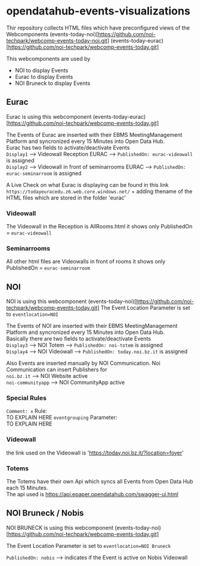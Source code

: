 # opendatahub-events-visualizations

Thir repository collects HTML files which have preconfigured views of the Webcomponents
(events-today-noi)[https://github.com/noi-techpark/webcomp-events-today-noi.git]
(events-today-eurac)[https://github.com/noi-techpark/webcomp-events-today.git]
  
This webcomponents are used by 
- NOI to display Events
- Eurac to display Events
- NOI Bruneck to display Events

## Eurac

Eurac is using this webcomponent (events-today-eurac)[https://github.com/noi-techpark/webcomp-events-today.git]

The Events of Eurac are inserted with their EBMS MeetingManagement Platform and syncronized every 15 Minutes into Open Data Hub.  
Eurac has two fields to activate/deactivate Events  
`Display1` --> Videowall Reception EURAC --> `PublishedOn: eurac-videowall` is assigned  
`Display2` --> Videowall in front of seminarrooms EURAC --> `PublishedOn: eurac-seminarroom` is assigned  
  
A Live Check on what Eurac is displaying can be found in this link `https://todayeuracedu.z6.web.core.windows.net/` + adding thename of the HTML files which are stored in the folder 'eurac'  

### Videowall

The Videowall in the Reception is AllRooms.html it shows only PublishedOn = `eurac-videowall`

### Seminarrooms

All other html files are Videowalls in front of rooms it shows only PublishedOn = `eurac-seminarroom`

## NOI 

NOI is using this webcomponent (events-today-noi)[https://github.com/noi-techpark/webcomp-events-today.git]
The Event Location Parameter is set to `eventlocation=NOI`  
  
The Events of NOI are inserted with their EBMS MeetingManagement Platform and syncronized every 15 Minutes into Open Data Hub.  
Basically there are two fields to activate/deactivate Events  
`Display3` --> NOI Totem --> `PublishedOn: noi-totem` is assigned  
`Display4` --> NOI Videowall --> `PublishedOn: today.noi.bz.it` is assigned  

Also Events are inserted manually by NOI Communication. 
Noi Communication can insert Publishers for  
`noi.bz.it` --> NOI Website active  
`noi-communityapp` --> NOI CommunityApp active  

### Special Rules
`Comment: x` Rule:  
TO EXPLAIN HERE
`eventgrouping` Parameter:  
TO EXPLAIN HERE

### Videowall

the link used on the Videowall is 'https://today.noi.bz.it/?location=foyer'

### Totems

The Totems have their own Api which syncs all Events from Open Data Hub each 15 Minutes.   
The api used is https://api.epaper.opendatahub.com/swagger-ui.html

## NOI Bruneck / Nobis

NOI BRUNECK is using this webcomponent (events-today-noi)[https://github.com/noi-techpark/webcomp-events-today.git]
  
The Event Location Parameter is set to `eventlocation=NOI Bruneck`  

`PublishedOn: nobis` --> indicates if the Event is active on Nobis Videowall
